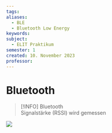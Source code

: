 ```yaml
---
tags: 
aliases:
  - BLE
  - Bluetooth Low Energy
keywords: 
subject:
  - ELIT Praktikum
semester: 1
created: 10. November 2023
professor:
---
```

 

# Bluetooth

> [!INFO] Bluetooth  
> Signalstärke (RSSI) wird gemessen

![](assets/Pasted%20image%2020231110131540.png)